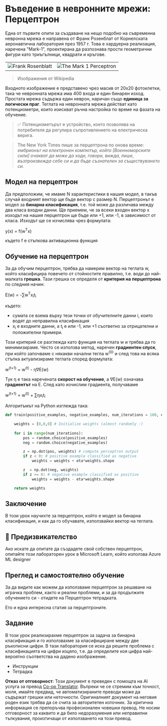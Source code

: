 <!--
CO_OP_TRANSLATOR_METADATA:
{
  "original_hash": "59021c5f419d3feda19075910a74280a",
  "translation_date": "2025-05-20T06:43:52+00:00",
  "source_file": "15-rag-and-vector-databases/data/perceptron.md",
  "language_code": "bg"
}
-->
# Въведение в невронните мрежи: Перцептрон

Една от първите опити за създаване на нещо подобно на съвременна невронна мрежа е направена от Франк Розенблат от Корнелската аеронавтична лаборатория през 1957 г. Това е хардуерна реализация, наречена "Mark-1", проектирана да разпознава прости геометрични фигури като триъгълници, квадрати и кръгове.

|      |      |
|--------------|-----------|
|<img src='images/Rosenblatt-wikipedia.jpg' alt='Frank Rosenblatt'/> | <img src='images/Mark_I_perceptron_wikipedia.jpg' alt='The Mark 1 Perceptron' />|

> Изображения от Wikipedia

Входното изображение е представено чрез масив от 20x20 фотоклетки, така че невронната мрежа има 400 входа и един бинарен изход. Простата мрежа съдържа един неврон, наричан също **единица за логически праг**. Теглата на невронната мрежа действат като потенциометри, които изискват ръчна настройка по време на фазата на обучение.

> ✅ Потенциометърът е устройство, което позволява на потребителя да регулира съпротивлението на електрическа верига.

> The New York Times пише за перцептрона по онова време: *ембрионът на електронен компютър, който [Военноморските сили] очакват да може да ходи, говори, вижда, пише, възпроизвежда себе си и да бъде съзнателен за съществуването си.*

## Модел на перцептрон

Да предположим, че имаме N характеристики в нашия модел, в такъв случай входният вектор ще бъде вектор с размер N. Перцептронът е модел за **бинарна класификация**, т.е. той може да различава между два класа входни данни. Ще приемем, че за всеки входен вектор x изходът на нашия перцептрон ще бъде или +1, или -1, в зависимост от класа. Изходът ще се изчислява чрез формулата:

y(x) = f(w<sup>T</sup>x)

където f е стъпкова активационна функция

## Обучение на перцептрон

За да обучим перцептрон, трябва да намерим вектор на теглата w, който класифицира повечето от стойностите правилно, т.е. води до най-малката **грешка**. Тази грешка се определя от **критерия на перцептрона** по следния начин:

E(w) = -∑w<sup>T</sup>x<sub>i</sub>t<sub>i</sub>

където:

* сумата се взема върху тези точки от обучителните данни i, които водят до неправилна класификация
* x<sub>i</sub> е входните данни, а t<sub>i</sub> е или -1, или +1 съответно за отрицателни и положителни примери.

Този критерий се разглежда като функция на теглата w и трябва да го минимизираме. Често се използва метод, наречен **градиентен спуск**, при който започваме с някакви начални тегла w<sup>(0)</sup> и след това на всяка стъпка актуализираме теглата според формулата:

w<sup>(t+1)</sup> = w<sup>(t)</sup> - η∇E(w)

Тук η е така наречената **скорост на обучение**, а ∇E(w) означава **градиентът** на E. След като изчислим градиента, получаваме

w<sup>(t+1)</sup> = w<sup>(t)</sup> + ∑ηx<sub>i</sub>t<sub>i</sub>

Алгоритъмът на Python изглежда така:

```python
def train(positive_examples, negative_examples, num_iterations = 100, eta = 1):

    weights = [0,0,0] # Initialize weights (almost randomly :)
        
    for i in range(num_iterations):
        pos = random.choice(positive_examples)
        neg = random.choice(negative_examples)

        z = np.dot(pos, weights) # compute perceptron output
        if z < 0: # positive example classified as negative
            weights = weights + eta*weights.shape

        z  = np.dot(neg, weights)
        if z >= 0: # negative example classified as positive
            weights = weights - eta*weights.shape

    return weights
```

## Заключение

В този урок научихте за перцептрон, който е модел за бинарна класификация, и как да го обучавате, използвайки вектор на теглата.

## 🚀 Предизвикателство

Ако искате да опитате да създадете свой собствен перцептрон, опитайте този лабораторен урок в Microsoft Learn, който използва Azure ML designer

## Преглед и самостоятелно обучение

За да видите как можем да използваме перцептрон за решаване на играчка проблем, както и реални проблеми, и за да продължите обучението си - отидете на Перцептрон тетрадката.

Ето и една интересна статия за перцептроните.

## Задание

В този урок реализирахме перцептрон за задача за бинарна класификация и го използвахме за класифициране между две ръкописни цифри. В тази лаборатория се иска да решите проблема с класификацията на цифри изцяло, т.е. да определите коя цифра най-вероятно съответства на дадено изображение.

* Инструкции
* Тетрадка

**Отказ от отговорност**: 
Този документ е преведен с помощта на AI услуга за превод [Co-op Translator](https://github.com/Azure/co-op-translator). Въпреки че се стремим към точност, моля, имайте предвид, че автоматизираните преводи може да съдържат грешки или неточности. Оригиналният документ на неговия роден език трябва да се счита за авторитетен източник. За критична информация се препоръчва професионален човешки превод. Не носим отговорност за каквито и да било недоразумения или неправилни тълкувания, произтичащи от използването на този превод.